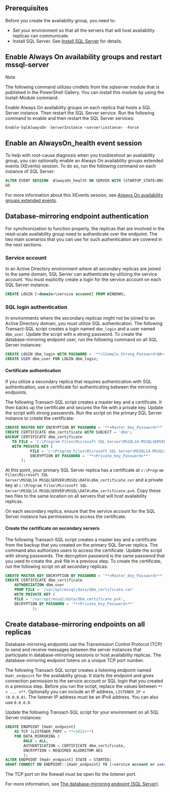 ## Prerequisites

Before you create the availability group, you need to:

- Set your environment so that all the servers that will host availability replicas can communicate.
- Install SQL Server. See [Install SQL Server](../database-engine/install-windows/install-sql-server.md) for details.

## Enable Always On availability groups and restart mssql-server

>[!NOTE]
>The following command utilizes cmdlets from the sqlserver module that is published in the PowerShell Gallery. You can install this module by using the Install-Module command.

Enable Always On availability groups on each replica that hosts a SQL Server instance. Then restart the SQL Server service. Run the following command to enable and then restart the SQL Server services:

```powershell
Enable-SqlAlwaysOn -ServerInstance <server\instance> -Force
```

## Enable an AlwaysOn_health event session

 To help with root-cause diagnosis when you troubleshoot an availability group, you can optionally enable an Always On availability groups extended events (XEvents) session. To do so, run the following command on each instance of SQL Server:

```sql
ALTER EVENT SESSION  AlwaysOn_health ON SERVER WITH (STARTUP_STATE=ON);
GO
```

For more information about this XEvents session, see [Always On availability groups extended events](../database-engine/availability-groups/windows/always-on-extended-events.md).

## Database-mirroring endpoint authentication

For synchronization to function properly, the replicas that are involved in the read-scale availability group need to authenticate over the endpoint. The two main scenarios that you can use for such authentication are covered in the next sections.

### Service account

In an Active Directory environment where all secondary replicas are joined to the same domain, SQL Server can authenticate by utilizing the service account. You must explicitly create a login for the service account on each SQL Server instance:

```sql
CREATE LOGIN [<domain>\service account] FROM WINDOWS;
```

### SQL login authentication

In environments where the secondary replicas might not be joined to an Active Directory domain, you must utilize SQL authentication. The following Transact-SQL script creates a login named `dbm_login` and a user named `dbm_user`. Update the script with a strong password. To create the database-mirroring endpoint user, run the following command on all SQL Server instances:

```sql
CREATE LOGIN dbm_login WITH PASSWORD = '**<1Sample_Strong_Password!@#>**';
CREATE USER dbm_user FOR LOGIN dbm_login;
```

#### Certificate authentication

If you utilize a secondary replica that requires authentication with SQL authentication, use a certificate for authenticating between the mirroring endpoints.

The following Transact-SQL script creates a master key and a certificate. It then backs up the certificate and secures the file with a private key. Update the script with strong passwords. Run the script on the primary SQL Server instance to create the certificate:

```sql
CREATE MASTER KEY ENCRYPTION BY PASSWORD = '**<Master_Key_Password>**';
CREATE CERTIFICATE dbm_certificate WITH SUBJECT = 'dbm';
BACKUP CERTIFICATE dbm_certificate
   TO FILE = 'C:\Program Files\Microsoft SQL Server\MSSQL14.MSSQLSERVER\MSSQL\DATA\dbm_certificate.cer'
   WITH PRIVATE KEY (
           FILE = 'c:\Program Files\Microsoft SQL Server\MSSQL14.MSSQLSERVER\MSSQL\DATA\dbm_certificate.pvk',
           ENCRYPTION BY PASSWORD = '**<Private_Key_Password>**'
       );
```

At this point, your primary SQL Server replica has a certificate at `c:\Program Files\Microsoft SQL Server\MSSQL14.MSSQLSERVER\MSSQL\DATA\dbm_certificate.cer` and a private key at `c:\Program Files\Microsoft SQL Server\MSSQL14.MSSQLSERVER\MSSQL\DATA\dbm_certificate.pvk`. Copy these two files to the same location on all servers that will host availability replicas.

On each secondary replica, ensure that the service account for the SQL Server instance has permissions to access the certificate.

#### Create the certificate on secondary servers

The following Transact-SQL script creates a master key and a certificate from the backup that you created on the primary SQL Server replica. The command also authorizes users to access the certificate. Update the script with strong passwords. The decryption password is the same password that you used to create the *.pvk* file in a previous step. To create the certificate, run the following script on all secondary replicas:

```sql
CREATE MASTER KEY ENCRYPTION BY PASSWORD = '**<Master_Key_Password>**';
CREATE CERTIFICATE dbm_certificate
    AUTHORIZATION dbm_user
    FROM FILE = '/var/opt/mssql/data/dbm_certificate.cer'
    WITH PRIVATE KEY (
    FILE = '/var/opt/mssql/data/dbm_certificate.pvk',
    DECRYPTION BY PASSWORD = '**<Private_Key_Password>**'
            );
```

## Create database-mirroring endpoints on all replicas

Database-mirroring endpoints use the Transmission Control Protocol (TCP) to send and receive messages between the server instances that participate in database-mirroring sessions or host availability replicas. The database-mirroring endpoint listens on a unique TCP port number.

The following Transact-SQL script creates a listening endpoint named `Hadr_endpoint` for the availability group. It starts the endpoint and gives connection permission to the service account or SQL login that you created in a previous step. Before you run the script, replace the values between `**< ... >**`. Optionally you can include an IP address, `LISTENER_IP = (0.0.0.0)`. The listener IP address must be an IPv4 address. You can also use `0.0.0.0`.

Update the following Transact-SQL script for your environment on all SQL Server instances:

```SQL
CREATE ENDPOINT [Hadr_endpoint]
    AS TCP (LISTENER_PORT = **<5022>**)
    FOR DATA_MIRRORING (
	    ROLE = ALL,
	    AUTHENTICATION = CERTIFICATE dbm_certificate,
		ENCRYPTION = REQUIRED ALGORITHM AES
		);
ALTER ENDPOINT [Hadr_endpoint] STATE = STARTED;
GRANT CONNECT ON ENDPOINT::[Hadr_endpoint] TO [<service account or user>];
```

The TCP port on the firewall must be open for the listener port.

For more information, see [The database-mirroring endpoint (SQL Server)](http://msdn.microsoft.com/library/ms179511.aspx).
